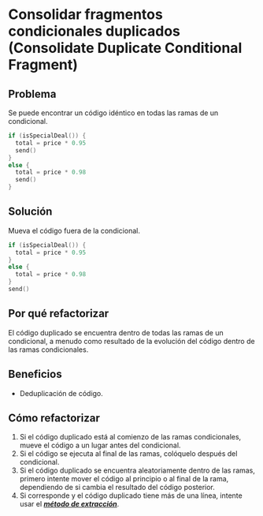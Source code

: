 # Consolidar fragmentos condicionales duplicados (Consolidate Duplicate Conditional Fragment)

## Problema

Se puede encontrar un código idéntico en todas las ramas de un condicional.

```Kotlin
if (isSpecialDeal()) {
  total = price * 0.95
  send()
}
else {
  total = price * 0.98
  send()
}
```

## Solución

Mueva el código fuera de la condicional.

```Kotlin
if (isSpecialDeal()) {
  total = price * 0.95
}
else {
  total = price * 0.98
}
send()
```

## Por qué refactorizar

El código duplicado se encuentra dentro de todas las ramas de un condicional, a menudo como resultado de la evolución del código dentro de las ramas condicionales.

## Beneficios

* Deduplicación de código.

## Cómo refactorizar

1. Si el código duplicado está al comienzo de las ramas condicionales, mueve el código a un lugar antes del condicional.
2. Si el código se ejecuta al final de las ramas, colóquelo después del condicional.
3. Si el código duplicado se encuentra aleatoriamente dentro de las ramas, primero intente mover el código al principio o al final de la rama, dependiendo de si cambia el resultado del código posterior.
4. Si corresponde y el código duplicado tiene más de una línea, intente usar el [***método de extracción***](../RefactoringPattern/ExtractMethod.md).
